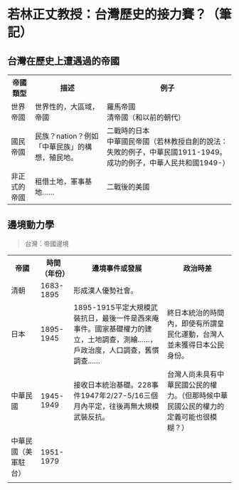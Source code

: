 # 若林正丈教授：台灣歷史的接力賽？（筆記）

## 台灣在歷史上遭遇過的帝國

<table>
  <tr>
    <th>帝國類型</th>
    <th>描述</th>
    <th>例子</th>
  </tr>
  <tr>
    <td>世界帝國</td>
    <td>世界性的，大區域，帝國</td>
    <td>羅馬帝國 <br> 清帝國（和以前的朝代）</td>
  </tr>
  <tr>
    <td>國民帝國</td>
    <td>民族？nation？例如「中華民族」的構想，殖民地。</td>
    <td>二戰時的日本 <br> 中華國民帝國（若林教授自創的說法：失敗的例子，中華民國1911-1949。成功的例子，中華人民共和國1949-）</td>
  </tr>
  <tr>
    <td>非正式的帝國</td>
    <td>租借土地，軍事基地……</td>
    <td>二戰後的美國</td>
  </tr>
</table>


## 邊境動力學

> 台灣：帝國邊境

<table>
  <tr>
    <th>帝國</th>
    <th>時間（年份）</th>
    <th>邊境事件或發展</th>
    <th>政治時差</th>
  </tr>
  <tr>
    <td>清朝</td>
    <td>1683-1895</td>
    <td>形成漢人優勢社會。</td>
    <td></td>
  </tr>
  <tr>
    <td>日本</td>
    <td>1895-1945</td>
    <td>1895-1915平定大規模武裝抗日，最後一件是西來庵事件。國家基礎權力的建立，土地調查，測繪……，戶政治度，人口調查，舊慣調查……</td>
    <td>終日本統治的時間內，即使有所謂皇民化運動，台灣人並未獲得日本公民身份。</td>
  </tr>
  <tr>
    <td>中華民國</td>
    <td>1945-1949</td>
    <td>接收日本統治基礎。228事件1947年2/27-5/16三個月內平定，往後再無大規模武裝反抗。</td>
    <td>台灣人尚未具有中華民國公民的權力。（但那時候中華民國公民的權力的定義可能也很模糊？）</td>
  </tr>
  <tr>
    <td>中華民國（美軍駐台）</td>
    <td>1951-1979</td>
    <td></td>
    <td></td>
  </tr>
  <tr>
    <td></td>
    <td></td>
    <td></td>
    <td></td>
  </tr>
</table>